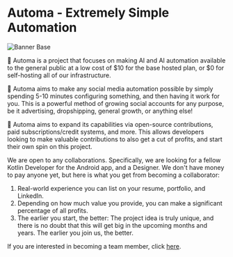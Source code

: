 # Automa - Extremely Simple Automation

![Banner Base](https://github.com/Automa-Automations/.github/assets/122154257/b1933428-b151-4117-8549-8f357af3bf72)

🤖 Automa is a project that focuses on making AI and AI automation available to the general public at a low cost of $10 for the base hosted plan, or $0 for self-hosting all of our infrastructure.

🎯 Automa aims to make any social media automation possible by simply spending 5-10 minutes configuring something, and then having it work for you. This is a powerful method of growing social accounts for any purpose, be it advertising, dropshipping, general growth, or anything else!

💪 Automa aims to expand its capabilities via open-source contributions, paid subscriptions/credit systems, and more. This allows developers looking to make valuable contributions to also get a cut of profits, and start their own spin on this project.

We are open to any collaborations. Specifically, we are looking for a fellow Kotlin Developer for the Android app, and a Designer. We don't have money to pay anyone yet, but here is what you get from becoming a collaborator: 

1. Real-world experience you can list on your resume, portfolio, and LinkedIn.
2. Depending on how much value you provide, you can make a significant percentage of all profits.
3. The earlier you start, the better: The project idea is truly unique, and there is no doubt that this will get big in the upcoming months and years. The earlier you join us, the better.

If you are interested in becoming a team member, click [here](join_our_team.md).  
